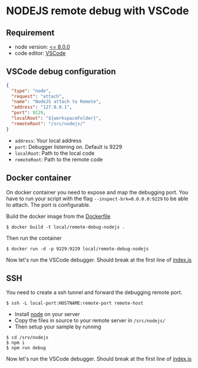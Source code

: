 # NODEJS remote debug with VSCode

## Requirement

* node version: [<= 8.0.0](https://nodejs.org/en/download/)
* code editor: [VSCode](https://code.visualstudio.com)

## VSCode debug configuration

```json
{
  "type": "node",
  "request": "attach",
  "name": "NodeJS attach to Remote",
  "address": "127.0.0.1",
  "port": 9229,
  "localRoot": "${workspaceFolder}",
  "remoteRoot": "/src/nodejs/"
}
```

* `address`: Your local address
* `port`: Debugger listening on. Default is 9229
* `localRoot`: Path to the local code
* `remoteRoot`: Path to the remote code

## Docker container

On docker container you need to expose and map the debugging port. You have to run your script with the flag `--inspect-brk=0.0.0.0:9229` to be able to attach. The port is configurable.

Build the docker image from the [Dockerfile](Dockerfile)

```shell
$ docker build -t local/remote-debug-nodejs .
```

Then run the container

```shell
$ docker run -d -p 9229:9229 local/remote-debug-nodejs
```

Now let's run the VSCode debugger. Should break at the first line of [index.js](source/index.js)

## SSH

You need to create a ssh tunnel and forward the debugging remote port.

```shell
$ ssh -L local-port:HOSTNAME:remote-port remote-host
```

* Install [node](https://nodejs.org/en) on your server
* Copy the files in source to your remote server in `/src/nodejs/`
* Then setup your sample by running

```shell
$ cd /srv/nodejs
$ npm i
$ npm run debug
```

Now let's run the VSCode debugger. Should break at the first line of [index.js](source/index.js)
